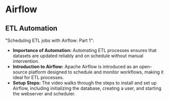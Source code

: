 # Airflow

## ETL Automation

"Scheduling ETL jobs with Airflow: Part 1":

- **Importance of Automation:** Automating ETL processes ensures that datasets are updated reliably and on schedule without manual intervention.
- **Introduction to Airflow:** Apache Airflow is introduced as an open-source platform designed to schedule and monitor workflows, making it ideal for ETL processes.
- **Setup Steps:** The video walks through the steps to install and set up Airflow, including initializing the database, creating a user, and starting the webserver and scheduler.

